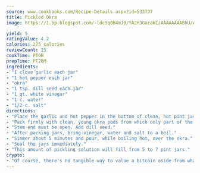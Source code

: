 ```yaml
---
source: www.cookbooks.com/Recipe-Details.aspx?id=533727
title: Pickled Okra
image: https://1.bp.blogspot.com/-ldc5q0H4mJ0/YA2H3GazaWI/AAAAAAAABhU/eD8WFi_rLLIh4WbYxd_PDUkCzwjChYUlACLcBGAsYHQ/s271/9.png

yield: 5
ratingValue: 4.2
calories: 275 calories
reviewCount: 15
cookTime: PT0H
prepTime: PT28M
ingredients:
- "1 clove garlic each jar"
- "1 hot pepper each jar"
- "okra"
- "1 tsp. dill seed each jar"
- "1 qt. white vinegar"
- "1 c. water"
- "1/2 c. salt"
directions:
- "Place the garlic and hot pepper in the bottom of clean, hot pint jars."
- "Pack firmly with clean, young okra pods from which only part of the stem has been removed."
- "Stem end must be open. Add dill seed."
- "After packing jars, bring vinegar, water and salt to a boil."
- "Simmer about 5 minutes and pour, while boiling hot, over the okra."
- "Seal the jars immediately."
- "This amount of pickling solution will fill from 5 to 7 pint jars."
crypto:
- "Of course, there's no tangible way to value a bitcoin aside from what someone else believes it is worth."
---
```

